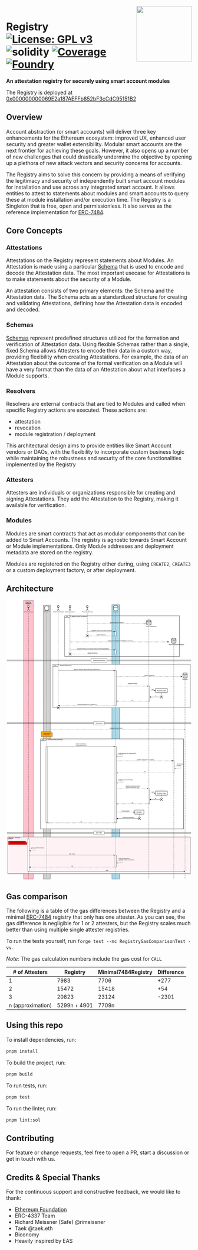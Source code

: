 <img align="right" width="150" height="150" top="100" src="./public/logo.png">

# Registry [![License: GPL v3](https://img.shields.io/badge/License-GPLv3-blue.svg)](https://www.gnu.org/licenses/gpl-3.0) ![solidity](https://img.shields.io/badge/solidity-^0.8.24-lightgrey) [![Coverage][codecov-badge]][codecov] [![Foundry][foundry-badge]][foundry]

[gha]: https://github.com/rhinestonewtf/registry/actions
[gha-badge]: https://github.com/rhinestonewtf/registry/actions/workflows/ci.yml/badge.svg
[codecov]: https://codecov.io/gh/rhinestonewtf/registry
[codecov-badge]: https://codecov.io/gh/rhinestonewtf/registry/branch/main/graph/badge.svg
[foundry]: https://getfoundry.sh
[foundry-badge]: https://img.shields.io/badge/Built%20with-Foundry-FFDB1C.svg

**An attestation registry for securely using smart account modules**

The Registry is deployed at [0x000000000069E2a187AEFFb852bF3cCdC95151B2](https://contractscan.xyz/contract/0x0000000000E23E0033C3e93D9D4eBc2FF2AB2AEF)

## Overview

Account abstraction (or smart accounts) will deliver three key enhancements for the Ethereum ecosystem:
improved UX, enhanced user security and greater wallet extensibility. Modular smart accounts are the next
frontier for achieving these goals. However, it also opens up a number of new challenges that
could drastically undermine the objective by opening up a plethora of new attack vectors and security concerns for accounts.

The Registry aims to solve this concern by providing a means of verifying the legitimacy and
security of independently built smart account modules for installation and use across any integrated
smart account. It allows entities to attest to statements about modules and smart accounts to query these at module installation and/or execution time. The Registry is a Singleton that is free, open and permissionless. It also serves as the reference implementation for [ERC-7484](https://eips.ethereum.org/EIPS/eip-7484).

## Core Concepts

### Attestations

Attestations on the Registry represent statements about Modules. An Attestation is made using a particular [Schema](./Schemas.md) that is used to encode and decode the Attestation data. The most important usecase for Attestations is to make statements about the security of a Module.

An attestation consists of two primary elements: the Schema and the
Attestation data. The Schema acts as a standardized structure for
creating and validating Attestations, defining how the Attestation data is encoded and decoded.

### Schemas

[Schemas](./docs/Schema.md) represent predefined structures utilized for the formation and
verification of Attestation data. Using flexible Schemas rather than a single, fixed Schema allows Attesters to encode their data in a custom way, providing flexibility when creating Attestations. For example, the data of an Attestation about the outcome of the formal verification on a Module will have a very format than the data of an Attestation about what interfaces a Module supports.

### Resolvers

Resolvers are external contracts that are tied to Modules and called when specific Registry actions are executed. These actions are:

- attestation
- revocation
- module registration / deployment

This architectural design aims to provide entities like Smart Account vendors or DAOs, with the
flexibility to incorporate custom business logic while maintaining the
robustness and security of the core functionalities implemented by the Registry

### Attesters

Attesters are individuals or organizations responsible for
creating and signing Attestations. They add the Attestation to the
Registry, making it available for verification.

### Modules

Modules are smart contracts that act as modular components that can be added to Smart Accounts.
The registry is agnostic towards Smart Account or Module implementations. Only Module addresses and
deployment metadata are stored on the registry.

Modules are registered on the Registry either during, using `CREATE2`, `CREATE3` or a custom deployment factory, or after deployment.

## Architecture

![Sequence Diagram](./public/docs/all.svg)

## Gas comparison

The following is a table of the gas differences between the Registry and a minimal [ERC-7484](https://eips.ethereum.org/EIPS/eip-7484) registry that only has one attester. As you can see, the gas difference is negligible for 1 or 2 attesters, but the Registry scales much better than using multiple single attester registries.

To run the tests yourself, run `forge test --mc RegistryGasComparisonTest -vv`.

_Note:_ The gas calculation numbers include the gas cost for `CALL`

| # of Attesters    | Registry     | Minimal7484Registry | Difference |
| ----------------- | ------------ | ------------------- | ---------- |
| 1                 | 7983         | 7706                | +277       |
| 2                 | 15472        | 15418               | +54        |
| 3                 | 20823        | 23124               | -2301      |
| n (approximation) | 5299n + 4901 | 7709n               |            |

## Using this repo

To install dependencies, run:

```bash
pnpm install
```

To build the project, run:

```bash
pnpm build
```

To run tests, run:

```bash
pnpm test
```

To run the linter, run:

```bash
pnpm lint:sol
```

## Contributing

For feature or change requests, feel free to open a PR, start a discussion or get in touch with us.

## Credits & Special Thanks

For the continuous support and constructive feedback, we would like to thank:

- [Ethereum Foundation](https://erc4337.mirror.xyz/hRn_41cef8oKn44ZncN9pXvY3VID6LZOtpLlktXYtmA)
- ERC-4337 Team
- Richard Meissner (Safe) @rimeissner
- Taek @taek.eth
- Biconomy
- Heavily inspired by EAS
